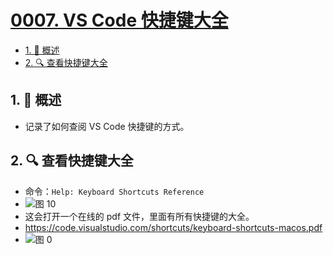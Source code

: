 # [0007. VS Code 快捷键大全](https://github.com/Tdahuyou/TNotes.vscode/tree/main/notes/0007.%20VS%20Code%20%E5%BF%AB%E6%8D%B7%E9%94%AE%E5%A4%A7%E5%85%A8)

<!-- region:toc -->

- [1. 📝 概述](#1--概述)
- [2. 🔍 查看快捷键大全](#2--查看快捷键大全)

<!-- endregion:toc -->

## 1. 📝 概述

- 记录了如何查阅 VS Code 快捷键的方式。

## 2. 🔍 查看快捷键大全

- 命令：`Help: Keyboard Shortcuts Reference`
- ![图 10](https://cdn.jsdelivr.net/gh/Tdahuyou/imgs@main/2025-07-17-21-32-33.png)
- 这会打开一个在线的 pdf 文件，里面有所有快捷键的大全。
- https://code.visualstudio.com/shortcuts/keyboard-shortcuts-macos.pdf
- ![图 0](https://cdn.jsdelivr.net/gh/Tdahuyou/imgs@main/2025-07-17-21-56-34.png)
